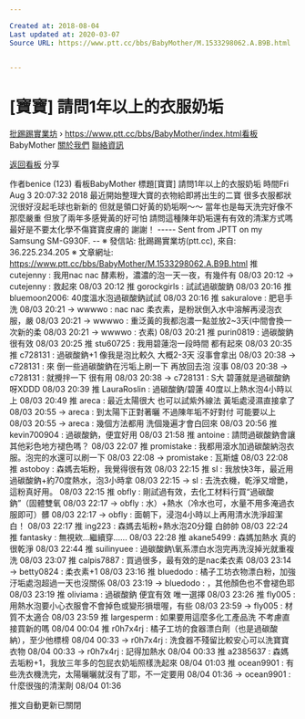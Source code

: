 ```yaml
---

Created at: 2018-08-04
Last updated at: 2020-03-07
Source URL: https://www.ptt.cc/bbs/BabyMother/M.1533298062.A.B9B.html


---
```


# [寶寶] 請問1年以上的衣服奶垢


[批踢踢實業坊](https://www.ptt.cc/bbs/) › <https://www.ptt.cc/bbs/BabyMother/index.html>[看板](https://www.ptt.cc/bbs/BabyMother/index.html) BabyMother [關於我們](https://www.ptt.cc/about.html) [聯絡資訊](https://www.ptt.cc/contact.html)

[返回看板](https://www.ptt.cc/bbs/BabyMother/index.html) 分享

作者benice (123)
看板BabyMother
標題\[寶寶\] 請問1年以上的衣服奶垢
時間Fri Aug 3 20:07:32 2018
最近開始整理大寶的衣物給即將出生的二寶 很多衣服都狀況很好沒起毛球也新新的 但就是領口好黃的奶垢啊～～ 當年也是每天洗完好像不那麼嚴重 但放了兩年多感覺黃的好可怕 請問這種陳年奶垢還有有效的清潔方式嗎 最好是不要太化學不傷寶寶皮膚的 謝謝！ ----- Sent from JPTT on my Samsung SM-G930F. -- ※ 發信站: 批踢踢實業坊(ptt.cc), 來自: 36.225.234.205 ※ 文章網址: <https://www.ptt.cc/bbs/BabyMother/M.1533298062.A.B9B.html>
推 cutejenny : 我用nac nac 酵素粉，濃濃的泡一天一夜，有幾件有 08/03 20:12
→ cutejenny : 救起來 08/03 20:12
推 gorockgirls : 試試過碳酸鈉 08/03 20:16
推 bluemoon2006: 40度溫水泡過碳酸鈉試試 08/03 20:16
推 sakuralove : 肥皂手洗 08/03 20:21
→ wwwwo : nac nac 柔衣素，是粉狀倒入水中溶解再浸泡衣服，嚴 08/03 20:21
→ wwwwo : 重泛黃的我都泡濃一點並放2~3天(中間會換一次新的柔 08/03 20:21
→ wwwwo : 衣素) 08/03 20:21
推 purin0819 : 過碳酸鈉很有效 08/03 20:25
推 stu60725 : 我用碧蓮泡一段時間 都有起來 08/03 20:35
推 c728131 : 過碳酸鈉+1 像我是泡比較久 大概2-3天 沒事會拿出 08/03 20:38
→ c728131 : 來 倒一些過碳酸鈉在污垢上刷一下 再放回去泡 沒事 08/03 20:38
→ c728131 : 就攪拌一下 很有用 08/03 20:38
→ c728131 : S大 碧蓮就是過碳酸鈉呀XDDD 08/03 20:39
推 LauraRoslin : 過碳酸鈉/碧蓮 40度以上熱水泡4小時以上 08/03 20:49
推 areca : 最近太陽很大 也可以試紫外線法 黃垢處浸濕直接拿了 08/03 20:55
→ areca : 到太陽下正對著曬 不過陳年垢不好對付 可能要以上 08/03 20:55
→ areca : 幾個方法都用 洗個幾遍才會白回來 08/03 20:56
推 kevin700904 : 過碳酸鈉，便宜好用 08/03 21:58
推 antoine : 請問過碳酸鈉會讓其他彩色地方褪色嗎？ 08/03 22:07
推 promistake : 我都用滾水加過碳酸納泡衣服。泡完的水還可以刷一下 08/03 22:08
→ promistake : 瓦斯爐 08/03 22:08
推 astoboy : 森媽去垢粉，我覺得很有效 08/03 22:15
推 sl : 我放快3年，最近用過碳酸鈉+約70度熱水，泡3小時拿 08/03 22:15
→ sl : 去洗衣機，乾淨又增艷，這粉真好用。 08/03 22:15
推 obfly : 剛試過有效，去化工材料行買“過碳酸鈉”（固體雙氧 08/03 22:17
→ obfly : 水）+熱水（冷水也可，水量不用多淹過衣服即可）髒 08/03 22:17
→ obfly : 面朝下，浸泡4小時以上再用清水洗淨超潔白！ 08/03 22:17
推 ing223 : 森媽去垢粉+熱水泡20分鐘 白帥帥 08/03 22:24
推 fantasky : 無視欸...繼續穿...... 08/03 22:28
推 akane5499 : 森媽加熱水 真的很乾淨 08/03 22:44
推 suilinyuee : 過碳酸鈉\\氧系漂白水泡完再洗沒掉光就重複洗 08/03 23:07
推 calpis7887 : 買過很多，最有效的是nac柔衣素 08/03 23:14
→ betty0824 : 柔衣素+1 08/03 23:16
推 bluedodo : 橘子工坊衣物漂白粉，加強汙垢處泡超過一天也沒關係 08/03 23:19
→ bluedodo : ，其他顏色也不會褪色耶 08/03 23:19
推 oliviama : 過碳酸鈉 便宜有效 唯一選擇 08/03 23:26
推 fly005 : 用熱水泡要小心衣服會不會掉色或變形損壞喔，有些 08/03 23:59
→ fly005 : 材質不太適合 08/03 23:59
推 largesperm : 如果要用這麼多化工產品洗 不考慮直接買新的嗎 08/04 00:04
推 r0h7x4rj : 橘子工坊的食器漂白劑（也是過碳酸納），至少他標榜 08/04 00:33
→ r0h7x4rj : 洗食器不殘留比較安心可以洗寶寶衣物 08/04 00:33
→ r0h7x4rj : 記得加熱水 08/04 00:33
推 a2385637 : 森媽去垢粉+1，我放三年多的包屁衣奶垢照樣洗起來 08/04 01:03
推 ocean9901 : 有些洗衣機洗完，太陽曬曬就沒有了耶，不一定要用 08/04 01:36
→ ocean9901 : 什麼很強的清潔劑 08/04 01:36

推文自動更新已關閉

